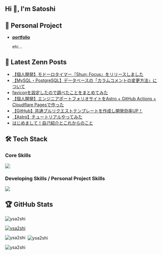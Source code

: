 ## Hi 👋, I'm Satoshi

## 🚀 Personal Project

- [**portfolio**](https://sa2shidev.com/)

   etc...

## 📝 Latest Zenn Posts
<!-- BLOG-POST-LIST:START -->
- [【個人開発】モドーロタイマー『Shun: Focus』をリリースしました](https://zenn.dev/y_satoshi/articles/article-20250701)
- [【MySQL・PostgreSQL】データベースの「カラムコメントの変更方法」について](https://zenn.dev/y_satoshi/articles/article-20250620)
- [faviconを設定したので調べたことをまとめてみた](https://zenn.dev/y_satoshi/articles/article-20250608-1)
- [【個人開発】エンジニアポートフォリオサイトをAstro + GitHub Actions + Cloudflare Pagesで作った](https://zenn.dev/y_satoshi/articles/article-20250602-1)
- [【GitHub】共通プルリクエストテンプレートを作成し開発効率UP！](https://zenn.dev/y_satoshi/articles/article-20250526-1)
- [【Astro】チュートリアルやってみた](https://zenn.dev/y_satoshi/articles/article-20250520-1)
- [はじめまして！自己紹介とこれからのこと](https://zenn.dev/y_satoshi/articles/article-20250518-1)
<!-- BLOG-POST-LIST:END -->

## 🛠️ Tech Stack

### Core Skills

<p align="left">
  <a href="https://skillicons.dev">
    <img src="https://skillicons.dev/icons?i=java,python,spring,docker,aws,mysql" />
  </a>
</p>

### Developing Skills / Personal Project Skills

<p align="left">
  <a href="https://skillicons.dev">
    <img src="https://skillicons.dev/icons?i=ts,react,nextjs,astro,tailwindcss,postgres,cloudflare,fastapi" />
  </a>
</p>

## 🏆 GitHub Stats

<p align="left"> <img src="https://komarev.com/ghpvc/?username=ysa2shi&label=Profile%20views&color=0e75b6&style=flat" alt="ysa2shi" /> </p>

<p align="left"> <a href="https://github.com/ryo-ma/github-profile-trophy"><img src="https://github-profile-trophy.vercel.app/?username=ysa2shi" alt="ysa2shi" /></a> </p>

<p><img align="left" src="https://github-readme-stats.vercel.app/api/top-langs?username=ysa2shi&show_icons=true&locale=en&layout=compact" alt="ysa2shi" /></p>

<p>&nbsp;<img align="center" src="https://github-readme-stats.vercel.app/api?username=ysa2shi&show_icons=true&locale=en" alt="ysa2shi" /></p>

<p><img align="center" src="https://github-readme-streak-stats.herokuapp.com/?user=ysa2shi&" alt="ysa2shi" /></p>
